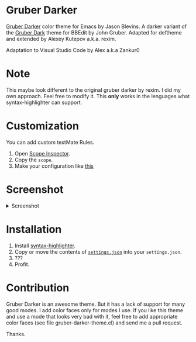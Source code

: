 # Gruber Darker #

[Gruber Darker](http://jblevins.org/projects/emacs-color-themes/color-theme-gruber-darker.el.html)
color theme for Emacs by Jason Blevins. A darker variant of the
[Gruber Dark](http://daringfireball.net/projects/bbcolors/schemes/)
theme for BBEdit by John Gruber. Adapted for deftheme and extended by
Alexey Kutepov a.k.a. rexim.

Adaptation to Visual Studio Code by Alex a.k.a Zankur0

# Note #

This maybe look different to the original gruber darker by rexim. I did my own approach. Feel free to modify it.
This **only** works in the lenguages what syntax-highlighter can support.

# Customization #

You can add custom textMate Rules.

1. Open [Scope Inspector](https://code.visualstudio.com/api/language-extensions/syntax-highlight-guide#scope-inspector).
2. Copy the `scope`.
3. Make your configuration like [this](https://github.com/ZanKur0/gruber-darker-theme/blob/5ca345c9a029a5ff1fb34f3c6f9275216b502743/settings.json#L71)

# Screenshot #

<details>
  <summary>Screenshot</summary>

![gruber-darker-theme](https://i.imgur.com/x8ewvgp.png)

</details>

# Installation #

1. Install [syntax-highlighter](https://marketplace.visualstudio.com/items?itemName=evgeniypeshkov.syntax-highlighter).
2. Copy or move the contents of [`settings.json`](https://github.com/ZanKur0/gruber-darker-theme/blob/master/settings.json) into your `settings.json`.
3. ???
4. Profit.

# Contribution #

Gruber Darker is an awesome theme. But it has a lack of support for
many good modes. I add color faces only for modes I use. If you like
this theme and use a mode that looks very bad with it, feel free to
add appropriate color faces (see file gruber-darker-theme.el) and send
me a pull request.

Thanks.
